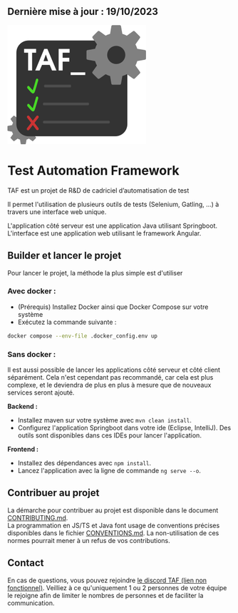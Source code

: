 Dernière mise à jour : 19/10/2023
---

![Logo taf](./logo_taf.png)

# Test Automation Framework

TAF est un projet de R&amp;D de cadriciel d’automatisation de test


Il permet l'utilisation de plusieurs outils de tests (Selenium, Gatling, ...) à travers une interface web unique.

L'application côté serveur est une application Java utilisant Springboot.
L'interface est une application web utilisant le framework Angular.

## Builder et lancer le projet

Pour lancer le projet, la méthode la plus simple est d'utiliser

### Avec docker :

- (Prérequis) Installez Docker ainsi que Docker Compose sur votre système
- Exécutez la commande suivante :
```bash
docker compose --env-file .docker_config.env up
```

### Sans docker :

Il est aussi possible de lancer les applications côté serveur et côté client séparément. Cela n'est cependant pas recommandé, car cela est plus complexe, et le deviendra de plus en plus à mesure que de nouveaux services seront ajouté.

**Backend :**
- Installez maven sur votre système avec `mvn clean install`.
- Configurez l'application Springboot dans votre ide (Eclipse, IntelliJ). Des outils sont disponibles dans ces IDEs pour lancer l'application.

**Frontend :**
- Installez des dépendances avec `npm install`.
- Lancez l'application avec la ligne de commande
`ng serve --o`.

## Contribuer au projet

La démarche pour contribuer au projet est disponible dans le document [CONTRIBUTING.md](./CONTRIBUTING.md).  
La programmation en JS/TS et Java font usage de conventions précises disponibles dans le fichier [CONVENTIONS.md](./documentation/CONVENTIONS.md). La non-utilisation de ces normes pourrait mener à un refus de vos contributions.

## Contact

En cas de questions, vous pouvez rejoindre [le discord TAF (lien non fonctionnel)](). Veilliez à ce qu'uniquement 1 ou 2 personnes de votre équipe le rejoigne afin de limiter le nombres de personnes et de faciliter la communication.